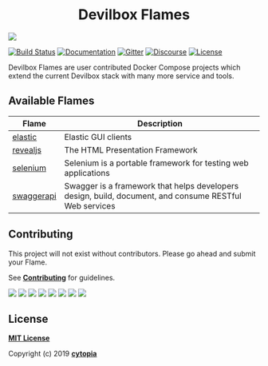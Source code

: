 <p align="center">
    <h1 align="center">Devilbox Flames</h1>
	<a target="_blank" href="https://github.com/cytopia/devilbox"><img src="https://raw.githubusercontent.com/cytopia/devilbox/master/docs/img/banner.png" /></a>
</p>

[![Build Status](https://travis-ci.com/devilbox/flames.svg?branch=master)](https://travis-ci.com/devilbox/flames)
[![Documentation](https://img.shields.io/badge/doc-readthedocs-%234CB697.svg)](https://devilbox.readthedocs.io)
[![Gitter](https://badges.gitter.im/devilbox/Lobby.svg)](https://gitter.im/devilbox/Lobby?utm_source=badge&utm_medium=badge&utm_campaign=pr-badge&utm_content=badge)
[![Discourse](https://img.shields.io/discourse/https/devilbox.discourse.group/status.svg?colorB=%234CB697)](https://devilbox.discourse.group)
[![License](https://img.shields.io/badge/license-MIT-%233DA639.svg)](https://opensource.org/licenses/MIT)

Devilbox Flames are user contributed Docker Compose projects which extend the current Devilbox stack
with many more service and tools.


## Available Flames

| Flame | Description |
|-------|-------------|
| [elastic](flames/elastic/) | Elastic GUI clients |
| [revealjs](flames/revealjs/) | The HTML Presentation Framework |
| [selenium](flames/selenium/) | Selenium is a portable framework for testing web applications |
| [swaggerapi](flames/swaggerapi/) | Swagger is a framework that helps developers design, build, document, and consume RESTful Web services |


## Contributing

This project will not exist without contributors. Please go ahead and submit your Flame.

See **[Contributing](CONTRIBUTING.md)** for guidelines.

[![](https://sourcerer.io/fame/cytopia/devilbox/flames/images/0)](https://sourcerer.io/fame/cytopia/devilbox/flames/links/0)
[![](https://sourcerer.io/fame/cytopia/devilbox/flames/images/1)](https://sourcerer.io/fame/cytopia/devilbox/flames/links/1)
[![](https://sourcerer.io/fame/cytopia/devilbox/flames/images/2)](https://sourcerer.io/fame/cytopia/devilbox/flames/links/2)
[![](https://sourcerer.io/fame/cytopia/devilbox/flames/images/3)](https://sourcerer.io/fame/cytopia/devilbox/flames/links/3)
[![](https://sourcerer.io/fame/cytopia/devilbox/flames/images/4)](https://sourcerer.io/fame/cytopia/devilbox/flames/links/4)
[![](https://sourcerer.io/fame/cytopia/devilbox/flames/images/5)](https://sourcerer.io/fame/cytopia/devilbox/flames/links/5)
[![](https://sourcerer.io/fame/cytopia/devilbox/flames/images/6)](https://sourcerer.io/fame/cytopia/devilbox/flames/links/6)
[![](https://sourcerer.io/fame/cytopia/devilbox/flames/images/7)](https://sourcerer.io/fame/cytopia/devilbox/flames/links/7)


## License

**[MIT License](LICENSE.md)**

Copyright (c) 2019 **[cytopia](https://github.com/cytopia)**
